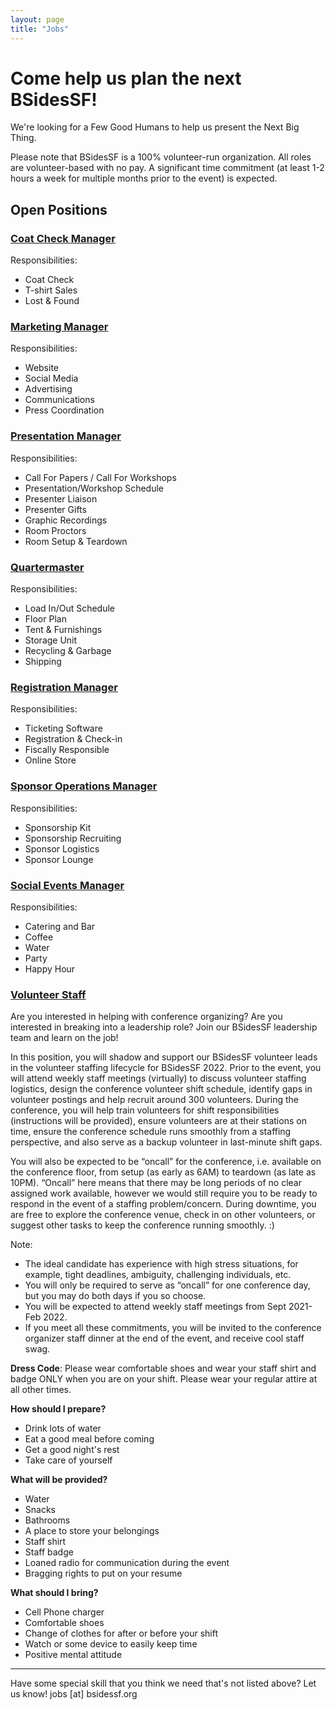 ```yaml
---
layout: page
title: "Jobs"
---
```


# Come help us plan the next BSidesSF!

We're looking for a Few Good Humans to help us present the Next Big Thing.

Please note that BSidesSF is a 100% volunteer-run organization. All roles are volunteer-based with no pay. A significant time commitment (at least 1-2 hours a week for multiple months prior to the event) is expected.

## Open Positions

### [Coat Check Manager](mailto:jobs@bsidessf.org?subject=I%27d+like+to+be+the+BSidesSF+Coat+Check+Manager)

Responsibilities:
* Coat Check
* T-shirt Sales
* Lost & Found

### [Marketing Manager](mailto:jobs@bsidessf.org?subject=I%27d+like+to+be+the+BSidesSF+Marketing+Manager)

Responsibilities:
* Website
* Social Media
* Advertising
* Communications
* Press Coordination

### [Presentation Manager](mailto:jobs@bsidessf.org?subject=I%27d+like+to+be+the+BSidesSF+Presentation+Manager)

Responsibilities:
* Call For Papers / Call For Workshops
* Presentation/Workshop Schedule
* Presenter Liaison
* Presenter Gifts
* Graphic Recordings
* Room Proctors
* Room Setup & Teardown

### [Quartermaster](mailto:jobs@bsidessf.org?subject=I%27d+like+to+be+the+BSidesSF+Quartermaster)

Responsibilities:
* Load In/Out Schedule
* Floor Plan
* Tent & Furnishings
* Storage Unit
* Recycling & Garbage
* Shipping

### [Registration Manager](mailto:jobs@bsidessf.org?subject=I%27d+like+to+be+the+BSidesSF+Registration+Manager)

Responsibilities:
* Ticketing Software
* Registration & Check-in
* Fiscally Responsible
* Online Store

### [Sponsor Operations Manager](mailto:jobs@bsidessf.org?subject=I%27d+like+to+be+the+BSidesSF+Sponsor+Operations+Manager)

Responsibilities:
* Sponsorship Kit
* Sponsorship Recruiting
* Sponsor Logistics
* Sponsor Lounge

### [Social Events Manager](mailto:jobs@bsidessf.org?subject=I%27d+like+to+be+the+BSidesSF+Social+Events+Manager)

Responsibilities:
* Catering and Bar
* Coffee
* Water
* Party
* Happy Hour

### [Volunteer Staff](mailto:jobs@bsidessf.org?subject=I%27d+like+to+be+the+BSidesSF+Volunteer+Staff)

Are you interested in helping with conference organizing? Are you interested in breaking into a leadership role? Join our BSidesSF leadership team and learn on the job!

In this position, you will shadow and support our BSidesSF volunteer leads in the volunteer staffing lifecycle for BSidesSF 2022. Prior to the event, you will attend weekly staff meetings (virtually) to discuss volunteer staffing logistics, design the conference volunteer shift schedule, identify gaps in volunteer postings and help recruit around 300 volunteers. During the conference, you will help train volunteers for shift responsibilities (instructions will be provided), ensure volunteers are at their stations on time, ensure the conference schedule runs smoothly from a staffing perspective, and also serve as a backup volunteer in last-minute shift gaps.

You will also be expected to be “oncall” for the conference, i.e. available on the conference floor, from setup (as early as 6AM) to teardown (as late as 10PM). “Oncall” here means that there may be long periods of no clear assigned work available, however we would still require you to be ready to respond in the event of a staffing problem/concern. During downtime, you are free to explore the conference venue, check in on other volunteers, or suggest other tasks to keep the conference running smoothly. :)

Note:
* The ideal candidate has experience with high stress situations, for example, tight deadlines, ambiguity, challenging individuals, etc.
* You will only be required to serve as “oncall” for one conference day, but you may do both days if you so choose. 
* You will be expected to attend weekly staff meetings from Sept 2021-Feb 2022.
* If you meet all these commitments, you will be invited to the conference organizer staff dinner at the end of the event, and receive cool staff swag.

**Dress Code**: Please wear comfortable shoes and wear your staff shirt and badge ONLY when you are on your shift. Please wear your regular attire at all other times. 

**How should I prepare?**
* Drink lots of water
* Eat a good meal before coming
* Get a good night's rest 
* Take care of yourself

**What will be provided?**
* Water
* Snacks
* Bathrooms
* A place to store your belongings
* Staff shirt
* Staff badge
* Loaned radio for communication during the event
* Bragging rights to put on your resume

**What should I bring?**
* Cell Phone charger 
* Comfortable shoes
* Change of clothes for after or before your shift
* Watch or some device to easily keep time
* Positive mental attitude


---

Have some special skill that you think we need that's not listed above? Let us know! jobs [at] bsidessf.org
